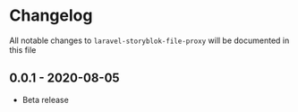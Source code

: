 # Changelog

All notable changes to `laravel-storyblok-file-proxy` will be documented in this file

## 0.0.1 - 2020-08-05

- Beta release
